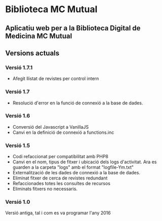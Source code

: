 # Biblioteca MC Mutual

Aplicatiu web per a la Biblioteca Digital de Medicina MC Mutual
---

## Versions actuals

### Versió 1.7.1

- Afegit llistat de revistes per control intern

### Versió 1.7

- Resolució d'error en la funció de connexió a la base de dades.

### Versió 1.6

- Conversió del Javascript a VanillaJS
- Canvi en la definició de connexió a functions.inc

### Versió 1.5
- Codi refaccionat per compatibilitat amb PHP8
- Canvi en el nom, tipus de fitxer i ubicació dels logs d'activitat. Ara es guarden a la carpeta "logs" amb el format "logfile-Ym.txt"
- Externalització de les dades de connexió a la base de dades.
- Eliminat fitxer de cerca de revistes redundant
- Refaccionades totes les consultes de recursos
- Eliminats fitxers no necessaris.

### Versió 1.0
Versió antiga, tal i com es va programar l'any 2016